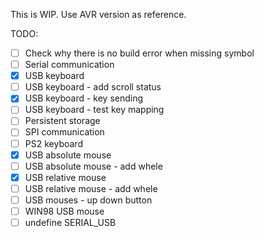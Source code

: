 This is WIP. Use AVR version as reference.

TODO:
- [ ] Check why there is no build error when missing symbol
- [ ] Serial communication
- [x] USB keyboard
- [ ] USB keyboard - add scroll status
- [x] USB keyboard - key sending
- [ ] USB keyboard - test key mapping
- [ ] Persistent storage
- [ ] SPI communication
- [ ] PS2 keyboard
- [x] USB absolute mouse
- [ ] USB absolute mouse - add whele
- [x] USB relative mouse
- [ ] USB relative mouse - add whele
- [ ] USB mouses - up down button
- [ ] WIN98 USB mouse
- [ ] undefine SERIAL_USB
